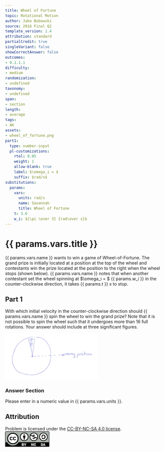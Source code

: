 ```yaml
---
title: Wheel of Fortune
topic: Rotational Motion
author: Jake Bobowski
source: 2016 Final Q2
template_version: 1.4
attribution: standard
partialCredit: true
singleVariant: false
showCorrectAnswer: false
outcomes:
- 9.1.1.1
difficulty:
- medium
randomization:
- undefined
taxonomy:
- undefined
span:
- section
length:
- average
tags:
- AK
assets:
- wheel_of_fortune.png
part1:
  type: number-input
  pl-customizations:
    rtol: 0.05
    weight: 1
    allow-blank: true
    label: $\omega_i = $
    suffix: $rad/s$
substitutions:
  params:
    vars:
      units: rad/s
      name: Savannah
      title: Wheel of Fortune
    t: 3.6
    w_i: ${\pi \over 3} {rad\over s}$
---
```

# {{ params.vars.title }}
{{ params.vars.name }} wants to win a game of Wheel-of-Fortune.
The grand prize is initially located at a position at the top of the wheel and contestants win the prize located at the position to the right when the wheel stops (shown below).
{{ params.vars.name }} notes that when another contestant set the wheel spinning at $\omega_i = $ {{ params.w_i }} in the counter-clockwise direction, it takes {{ params.t }} $s$ to stop.

## Part 1

With which initial velocity in the counter-clockwise direction should {{ params.vars.name }} spin the wheel to win the grand prize? Note that it is not possible to spin the wheel such that it undergoes more than 16 full rotations. Your answer should include at three significant figures.

<img src="wheel_of_fortune.png" alt="Image of a wheel showing the prize to be at the top (0 degrees) and the winning section to be on the right (90 degrees clockwise)." width=300>

### Answer Section

Please enter in a numeric value in {{ params.vars.units }}.

## Attribution

Problem is licensed under the [CC-BY-NC-SA 4.0 license](https://creativecommons.org/licenses/by-nc-sa/4.0/).<br> ![The Creative Commons 4.0 license requiring attribution-BY, non-commercial-NC, and share-alike-SA license.](https://raw.githubusercontent.com/firasm/bits/master/by-nc-sa.png)